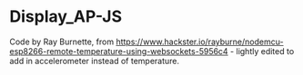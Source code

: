 # Display_AP-JS

Code by Ray Burnette, from https://www.hackster.io/rayburne/nodemcu-esp8266-remote-temperature-using-websockets-5956c4 - lightly edited to add in 
accelerometer instead of temperature.
